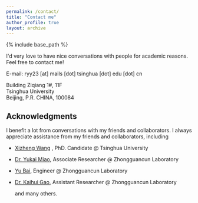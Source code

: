 ```yaml
---
permalink: /contact/
title: "Contact me"
author_profile: true
layout: archive
---
```


{% include base_path %}

I'd very love to have nice conversations with people for academic reasons. Feel free to contact me!

E-mail: ryy23 [at] mails [dot] tsinghua [dot] edu [dot] cn

Building Ziqiang 1#, 11F\
Tsinghua University\
Beijing, P.R. CHINA, 100084







Acknowledgments
-----

I benefit a lot from conversations with my friends and collaborators. I always appreciate assistance from my friends and collaborators, including

- [Xizheng Wang](https://wxzisk.github.io) , PhD. Candidate @ Tsinghua University

- [Dr. Yukai Miao](https://tjumyk.github.io/about), Associate Researcher @ Zhongguancun Laboratory

- [Yu Bai](https://openreview.net/profile?id=~Yu_Bai5), Engineer @ Zhongguancun Laboratory

- [Dr. Kaihui Gao](https://gaokaihui.com), Assistant Researcher @ Zhongguancun Laboratory

  and many others.

